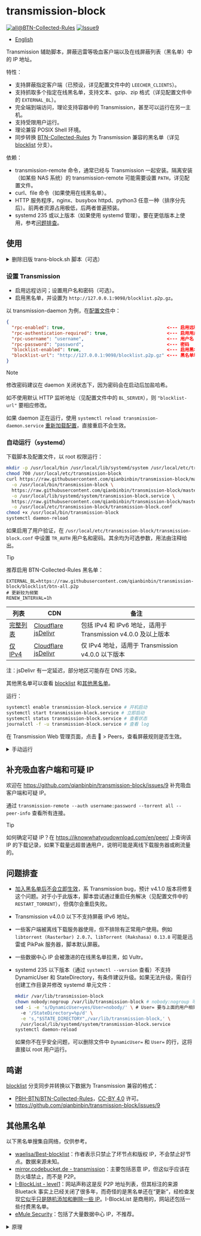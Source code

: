 # transmission-block

[![all@BTN-Collected-Rules](<https://badge-redirect.binac.org/?url=https%3A%2F%2Fraw.githubusercontent.com%2Fqianbinbin%2Ftransmission-block%2Frefs%2Fheads%2Fblocklist%2FREADME.md&pattern=%5C%5Ball%40BTN-Collected-Rules%5C%5D%5C((%5B%5E)%5D%2B)%5C)>)](https://github.com/qianbinbin/transmission-block/tree/blocklist#allbtn-collected-rules)
[![Issue9](<https://badge-redirect.binac.org/?url=https%3A%2F%2Fraw.githubusercontent.com%2Fqianbinbin%2Ftransmission-block%2Frefs%2Fheads%2Fblocklist%2FREADME.md&pattern=%5C%5BIssue9%5C%5D%5C((%5B%5E)%5D%2B)%5C)>)](https://github.com/qianbinbin/transmission-block/issues/9)

- [English](README.en.md)

Transmission 辅助脚本，屏蔽迅雷等吸血客户端以及在线屏蔽列表（黑名单）中的 IP 地址。

特性：

- 支持屏蔽指定客户端（已预设，详见配置文件中的 `LEECHER_CLIENTS`）。
- 支持抓取多个指定在线黑名单，支持文本、gzip、zip 格式（详见配置文件中的 `EXTERNAL_BL`）。
- 完全端到端访问，理论支持容器中的 Transmission，甚至可以运行在另一主机。
- 支持受限用户运行。
- 理论兼容 POSIX Shell 环境。
- 同步转换 [BTN-Collected-Rules](https://github.com/PBH-BTN/BTN-Collected-Rules) 为
  Transmission 兼容的黑名单（详见
  [blocklist](https://github.com/qianbinbin/transmission-block/tree/blocklist)
  分支）。

依赖：

- transmission-remote 命令，通常已经与 Transmission 一起安装。隔离安装（如某些 NAS 系统）的
  transmission-remote 可能需要设置 `PATH`，详见配置文件。
- curl、file 命令（如果使用在线黑名单）。
- HTTP 服务程序，nginx、busybox httpd、python3 任意一种（排序分先后）。前两者资源占用极低，后两者普遍预装。
- systemd 235 或以上版本（如果使用 systemd
  管理）。要在更低版本上使用，参考[问题排查](#问题排查)。

## 使用

<details>

<summary>删除旧版 trans-block.sh 脚本（可选）</summary>

以 root 权限运行：

```sh
rm /path/to/trans-block.sh # 旧脚本保存路径
systemctl disable transmission-block.service
systemctl stop transmission-block.service
rm /etc/systemd/system/transmission-block.service
systemctl daemon-reload
```

删除[配置目录](https://github.com/transmission/transmission/blob/main/docs/Configuration-Files.md)下的旧黑名单：

```sh
rm -i /path/to/config/blocklists/leechers.txt*
```

如果不知道配置目录，可以使用以下命令获取（替换自己的用户名和密码）：

```sh
transmission-remote --auth username:password --session-info | sed -n -E 's/.*Configuration directory: (.*)/\1/p'
```

</details>

### 设置 Transmission

- 启用远程访问；设置用户名和密码（可选）。
- 启用黑名单，并设置为 `http://127.0.0.1:9098/blocklist.p2p.gz`。

以 transmission-daemon
为例，在[配置文件](https://github.com/transmission/transmission/blob/main/docs/Configuration-Files.md)中：

```json
{
  "rpc-enabled": true,                                      <--- 启用远程访问
  "rpc-authentication-required": true,                      <--- 启用用户验证
  "rpc-username": "username",                               <--- 用户名
  "rpc-password": "password",                               <--- 密码
  "blocklist-enabled": true,                                <--- 启用黑名单
  "blocklist-url": "http://127.0.0.1:9098/blocklist.p2p.gz" <--- 黑名单地址
}
```

> [!NOTE]
> 修改密码建议在 daemon 关闭状态下，因为密码会在启动后加盐哈希。
>
> 如不使用默认 HTTP 监听地址（见配置文件中的 `BL_SERVER`），则 `"blocklist-url"` 要相应修改。
>
> 如果 daemon 正在运行，使用 `systemctl reload transmission-daemon.service`
> [重新加载配置](https://github.com/transmission/transmission/blob/main/docs/Editing-Configuration-Files.md#reload-settings)，直接重启不会生效。

### 自动运行（systemd）

下载脚本及配置文件，以 root 权限运行：

```sh
mkdir -p /usr/local/bin /usr/local/lib/systemd/system /usr/local/etc/transmission-block
chmod 700 /usr/local/etc/transmission-block
curl https://raw.githubusercontent.com/qianbinbin/transmission-block/master/transmission-block.sh \
  -o /usr/local/bin/transmission-block \
  https://raw.githubusercontent.com/qianbinbin/transmission-block/master/transmission-block.service \
  -o /usr/local/lib/systemd/system/transmission-block.service \
  https://raw.githubusercontent.com/qianbinbin/transmission-block/master/transmission-block.conf \
  -o /usr/local/etc/transmission-block/transmission-block.conf
chmod +x /usr/local/bin/transmission-block
systemctl daemon-reload
```

如果启用了用户验证，在 `/usr/local/etc/transmission-block/transmission-block.conf` 中设置
`TR_AUTH` 用户名和密码。其余均为可选参数，用法由注释给出。

> [!TIP]
> 推荐启用 BTN-Collected-Rules 黑名单：
>
> ```
> EXTERNAL_BL=https://raw.githubusercontent.com/qianbinbin/transmission-block/blocklist/btn-all.p2p
> # 更新较为频繁
> RENEW_INTERVAL=1h
> ```
>
> | 列表                                                                                                  | CDN                                                                                                                                                         | 备注                                                          |
> | ----------------------------------------------------------------------------------------------------- | ----------------------------------------------------------------------------------------------------------------------------------------------------------- | ------------------------------------------------------------- |
> | [完整列表](https://raw.githubusercontent.com/qianbinbin/transmission-block/blocklist/btn-all.p2p)     | [Cloudflare](https://blocklist.binac.org/btn-all.p2p) [jsDelivr](https://cdn.jsdelivr.net/gh/qianbinbin/transmission-block@blocklist/btn-all.p2p)           | 包括 IPv4 和 IPv6 地址，适用于 Transmission v4.0.0 及以上版本 |
> | [仅 IPv4](https://raw.githubusercontent.com/qianbinbin/transmission-block/blocklist/btn-all-ipv4.p2p) | [Cloudflare](https://blocklist.binac.org/btn-all-ipv4.p2p) [jsDelivr](https://cdn.jsdelivr.net/gh/qianbinbin/transmission-block@blocklist/btn-all-ipv4.p2p) | 仅 IPv4 地址，适用于 Transmission v4.0.0 以下版本             |
>
> 注：jsDelivr 有一定延迟，部分地区可能存在 DNS 污染。
>
> 其他黑名单可以查看
> [blocklist](https://github.com/qianbinbin/transmission-block/tree/blocklist)
> 和[其他黑名单](#其他黑名单)。

运行：

```sh
systemctl enable transmission-block.service # 开机启动
systemctl start transmission-block.service # 立即启动
systemctl status transmission-block.service # 查看状态
journalctl -f -u transmission-block.service # 查看 log
```

在 Transmission Web 管理页面，点击 🔧 > Peers，查看屏蔽规则是否生效。

<details>

<summary>手动运行</summary>

### 手动运行

```sh
curl https://raw.githubusercontent.com/qianbinbin/transmission-block/master/transmission-block.sh \
  -o ./transmission-block.sh
chmod +x ./transmission-block.sh
export TR_AUTH=username:password # 用户名和密码，可以加入到环境变量
./transmission-block.sh # ./transmission-block.sh -h 查看更多参数
```

</details>

## 补充吸血客户端和可疑 IP

欢迎在 <https://github.com/qianbinbin/transmission-block/issues/9> 补充吸血客户端和可疑 IP。

通过 `transmission-remote --auth username:password --torrent all --peer-info`
查看所有连接。

> [!TIP]
> 如何确定可疑 IP？在 <https://iknowwhatyoudownload.com/en/peer/> 上查询该 IP
> 的下载记录，如果下载量远超普通用户，说明可能是离线下载服务器或刷流量的。

## 问题排查

- [加入黑名单后不会立即生效](https://github.com/transmission/transmission/issues/732)，系
  Transmission bug，预计 v4.1.0 版本将修复这个问题。对于小于此版本，脚本尝试通过重启任务解决（见配置文件中的
  `RESTART_TORRENT`），但偶尔会重启失败。

- Transmission v4.0.0 以下不支持屏蔽 IPv6 地址。

- 一些客户端被离线下载服务器使用，但不排除有正常用户使用。例如
  `libtorrent (Rasterbar) 2.0.7`、`libTorrent (Rakshasa) 0.13.8` 可能是迅雷或 PikPak
  服务器，脚本默认屏蔽。

- 一些数据中心 IP 会被激进的在线黑名单拉黑，如 Vultr。

- systemd 235 以下版本（通过 `systemctl --version` 查看）不支持 DynamicUser 和
  StateDirectory，有条件建议升级。如果无法升级，需自行创建工作目录并修改 systemd 单元文件：

  ```sh
  mkdir /var/lib/transmission-block
  chown nobody:nogroup /var/lib/transmission-block # nobody:nogroup 可改为自己想要的用户和用户组
  sed -i -e 's/DynamicUser=yes/User=nobody/' \ # User= 要与上面的用户相同
    -e '/StateDirectory=%p/d' \
    -e 's,"$STATE_DIRECTORY",/var/lib/transmission-block,' \
    /usr/local/lib/systemd/system/transmission-block.service
  systemctl daemon-reload
  ```

  如果你不在乎安全问题，可以删除文件中 `DynamicUser=` 和 `User=` 的行，这将直接以 root 用户运行。

## 鸣谢

[blocklist](https://github.com/qianbinbin/transmission-block/tree/blocklist)
分支同步并转换以下数据为 Transmission 兼容的格式：

- [PBH-BTN/BTN-Collected-Rules](https://github.com/PBH-BTN/BTN-Collected-Rules)，[CC-BY 4.0](https://creativecommons.org/licenses/by/4.0/deed.zh-hans)
  许可。
- <https://github.com/qianbinbin/transmission-block/issues/9>

## 其他黑名单

以下黑名单搜集自网络，仅供参考。

- [waelisa/Best-blocklist](https://github.com/waelisa/Best-blocklist)：作者表示只禁止了坏节点和版权
  IP，不会禁止好节点。数据来源未知。
- [mirror.codebucket.de - transmission](https://mirror.codebucket.de/transmission/)：主要包括恶意
  IP，但这似乎应该在防火墙禁止，而不是 P2P。
- [I-BlockList - level1](https://www.iblocklist.com/list?list=ydxerpxkpcfqjaybcssw)：网站声称这是反
  P2P 地址列表，但其标注的来源 Bluetack
  事实上已经关闭了很多年，而奇怪的是黑名单还在“更新”，经检查发现[它似乎只是随机添加和删除一些 IP](https://github.com/qianbinbin/transmission-block/issues/11)。I-BlockList
  是商用的，网站还包括一些付费黑名单。
- [eMule Security](https://www.emule-security.org/)：包括了大量数据中心 IP，不推荐。

<details>

<summary>原理</summary>

## 原理

脚本主要做以下几件事：

1. 匹配指定客户端，并将其 IP 加入客户端黑名单（可选）。
1. 下载在线黑名单（可选）。
1. 将两种黑名单合并，在本地建立 HTTP 服务，提供给 Transmission 访问。

其中客户端黑名单和在线黑名单，两者至少需要选择一种。

要屏蔽的客户端是由 `LEECHER_CLIENTS` 指定的，使用区分大小写的 BRE（POSIX 基本正则表达式）匹配，即 `grep` 不加 `-i` 和
`-E` 的匹配方式。

考虑到普通用户的 IP 动态分配，客户端黑名单默认每 7 天清空一次；在线黑名单默认每 1 天检查更新一次。这些都是可定制项。

systemd 方式默认工作目录为 `/var/lib/transmission-block/`（请勿手动创建），结构示例如下：

```
/var/lib/transmission-block/
├── extern                                      <--- 在线黑名单目录
│   ├── b56582a4987b9324003eadc4fced8127.data   <--- 在线黑名单原始文件
│   └── b56582a4987b9324003eadc4fced8127.etag   <--- 在线黑名单 Etag 信息
├── leechers.p2p                                <--- 客户端黑名单
└── web                                         <--- HTTP 服务根目录
    └── blocklist.p2p.gz                        <--- 最终黑名单文件
```

Transmission
会更新黑名单到[配置目录](https://github.com/transmission/transmission/blob/main/docs/Configuration-Files.md)下的
`blocklists/blocklist.bin`。

> [!TIP]
> 如果遇到可疑
> IP，你可以在配置目录下新建一个[文本文件](https://en.wikipedia.org/wiki/PeerGuardian#P2P_plaintext_format)，格式为
> `描述:起始IP-结束IP`，例如 `suspect:106.8.130.0-106.8.130.255`，然后重新加载或重启 Transmission。

</details>
